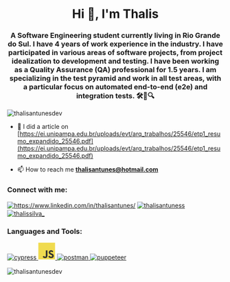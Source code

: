 <h1 align="center">Hi 👋, I'm Thalis</h1>
<h3 align="center">A Software Engineering student currently living in Rio Grande do Sul. I have 4 years of work experience in the industry. I have participated in various areas of software projects, from project idealization to development and testing. I have been working as a Quality Assurance (QA) professional for 1.5 years. I am specializing in the test pyramid and work in all test areas, with a particular focus on automated end-to-end (e2e) and integration tests. 🛠️🧪🔍</h3>

<p align="left"> <img src="https://komarev.com/ghpvc/?username=thalisantunesdev&label=Profile%20views&color=0e75b6&style=flat" alt="thalisantunesdev" /> </p>

- 📝 I did a article on [https://ei.unipampa.edu.br/uploads/evt/arq_trabalhos/25546/etp1_resumo_expandido_25546.pdf](https://ei.unipampa.edu.br/uploads/evt/arq_trabalhos/25546/etp1_resumo_expandido_25546.pdf)

- 📫 How to reach me **thalisantunes@hotmail.com**

<h3 align="left">Connect with me:</h3>
<p align="left">
<a href="https://linkedin.com/in/thalisantunes/" target="blank"><img align="center" src="https://raw.githubusercontent.com/rahuldkjain/github-profile-readme-generator/master/src/images/icons/Social/linked-in-alt.svg" alt="https://www.linkedin.com/in/thalisantunes/" height="30" width="40" /></a>
<a href="https://instagram.com/thalisantuness" target="blank"><img align="center" src="https://raw.githubusercontent.com/rahuldkjain/github-profile-readme-generator/master/src/images/icons/Social/instagram.svg" alt="thalisantuness" height="30" width="40" /></a>
<a href="https://discord.gg/thalissilva_" target="blank"><img align="center" src="https://raw.githubusercontent.com/rahuldkjain/github-profile-readme-generator/master/src/images/icons/Social/discord.svg" alt="thalissilva_" height="30" width="40" /></a>
</p>

<h3 align="left">Languages and Tools:</h3>
<p align="left"> <a href="https://www.cypress.io" target="_blank" rel="noreferrer"> <img src="https://raw.githubusercontent.com/simple-icons/simple-icons/6e46ec1fc23b60c8fd0d2f2ff46db82e16dbd75f/icons/cypress.svg" alt="cypress" width="40" height="40"/> </a> <a href="https://developer.mozilla.org/en-US/docs/Web/JavaScript" target="_blank" rel="noreferrer"> <img src="https://raw.githubusercontent.com/devicons/devicon/master/icons/javascript/javascript-original.svg" alt="javascript" width="40" height="40"/> </a> <a href="https://postman.com" target="_blank" rel="noreferrer"> <img src="https://www.vectorlogo.zone/logos/getpostman/getpostman-icon.svg" alt="postman" width="40" height="40"/> </a> <a href="https://github.com/puppeteer/puppeteer" target="_blank" rel="noreferrer"> <img src="https://www.vectorlogo.zone/logos/pptrdev/pptrdev-official.svg" alt="puppeteer" width="40" height="40"/> </a> </p>

<p><img align="center" src="https://github-readme-stats.vercel.app/api/top-langs?username=thalisantunesdev&show_icons=true&locale=en&layout=compact" alt="thalisantunesdev" /></p>
